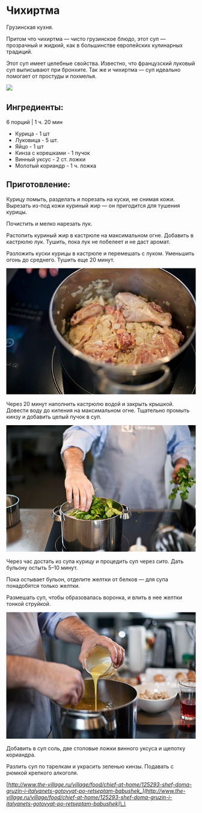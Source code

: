 # Чихиртма

Грузинская кухня.

Притом что чихиртма — чисто грузинское блюдо, этот суп — прозрачный и жидкий, как в большинстве европейских кулинарных традиций.

Этот суп имеет целебные свойства. Известно, что французский луковый суп выписывают при бронхите. Так же и чихиртма — суп идеально помогает от простуды и похмелья.

![](https://s-media-cache-ak0.pinimg.com/564x/5b/40/26/5b402623d895e6da59d18e929d401cf8.jpg)

## Ингредиенты:

6 порций \| 1 ч. 20 мин

* Курица - 1 шт 
* Луковица - 5 шт.
* Яйцо - 1 шт
* Кинза с корешками - 1 пучок
* Винный уксус - 2 ст. ложки
* Молотый кориандр - 1 ч. ложка

## Приготовление:

Курицу помыть, разделать и порезать на куски, не снимая кожи. Вырезать из-под кожи куриный жир — он пригодится для тушения курицы.

Почистить и мелко нарезать лук.

Растопить куриный жир в кастрюле на максимальном огне. Добавить в кастрюлю лук. Тушить, пока лук не побелеет и не даст аромат.

Разложить куски курицы в кастрюле и перемешать с луком. Уменьшить огонь до среднего. Тушить еще 20 минут.

 

![](../pics/ik4vv2u1nebxzaj5liwjdw-article.jpg)

Через 20 минут наполнить кастрюлю водой и закрыть крышкой. Довести воду до кипения на максимальном огне. Тщательно промыть кинзу и добавить целый пучок в суп.

![](../pics/m2u7rpmxrsz9ct-e06vxsq-article.jpg)

Через час достать из супа курицу и процедить суп через сито. Дать бульону остыть 5–10 минут.

Пока остывает бульон, отделите желтки от белков — для супа понадобятся только желтки.

Размешать суп, чтобы образовалась воронка, и влить в нее желтки тонкой струйкой.

![](../pics/plexuejs_bwin4mxwlrfka-article.jpg)

Добавить в суп соль, две столовые ложки винного уксуса и щепотку кориандра.

Разлить суп по тарелкам и украсить зеленью кинзы. Подавать с рюмкой крепкого алкоголя.

[_http://www.the-village.ru/village/food/chief-at-home/125293-shef-doma-gruzin-i-italyanets-gotovyat-po-retseptam-babushek_](http://www.the-village.ru/village/food/chief-at-home/125293-shef-doma-gruzin-i-italyanets-gotovyat-po-retseptam-babushek)\_\_

